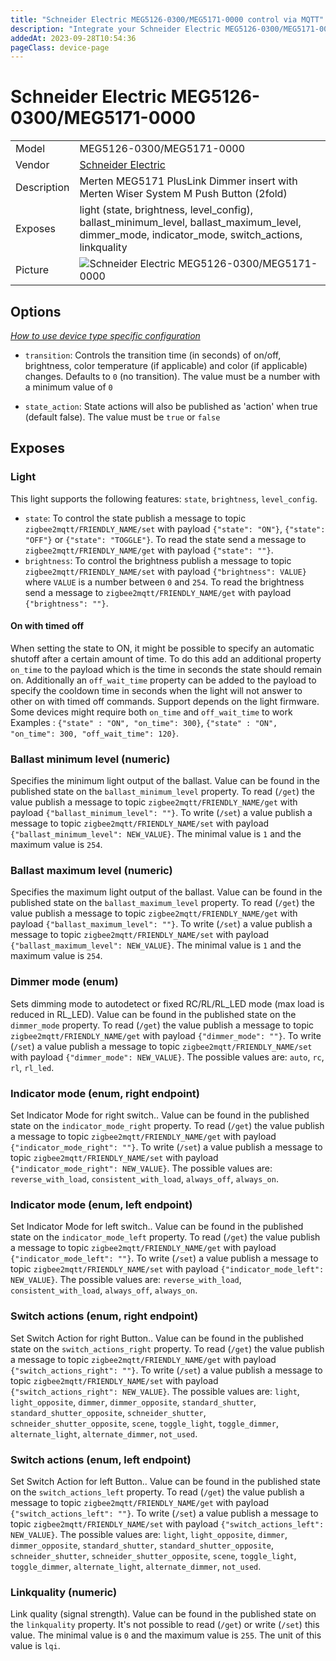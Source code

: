 ```yaml
---
title: "Schneider Electric MEG5126-0300/MEG5171-0000 control via MQTT"
description: "Integrate your Schneider Electric MEG5126-0300/MEG5171-0000 via Zigbee2MQTT with whatever smart home infrastructure you are using without the vendor's bridge or gateway."
addedAt: 2023-09-28T10:54:36
pageClass: device-page
---
```


<!-- !!!! -->
<!-- ATTENTION: This file is auto-generated through docgen! -->
<!-- You can only edit the "Notes"-Section between the two comment lines "Notes BEGIN" and "Notes END". -->
<!-- Do not use h1 or h2 heading within "## Notes"-Section. -->
<!-- !!!! -->

# Schneider Electric MEG5126-0300/MEG5171-0000

|     |     |
|-----|-----|
| Model | MEG5126-0300/MEG5171-0000  |
| Vendor  | [Schneider Electric](/supported-devices/#v=Schneider%20Electric)  |
| Description | Merten MEG5171 PlusLink Dimmer insert with Merten Wiser System M Push Button (2fold) |
| Exposes | light (state, brightness, level_config), ballast_minimum_level, ballast_maximum_level, dimmer_mode, indicator_mode, switch_actions, linkquality |
| Picture | ![Schneider Electric MEG5126-0300/MEG5171-0000](https://www.zigbee2mqtt.io/images/devices/MEG5126-0300-MEG5171-0000.png) |


<!-- Notes BEGIN: You can edit here. Add "## Notes" headline if not already present. -->


<!-- Notes END: Do not edit below this line -->



## Options
*[How to use device type specific configuration](../guide/configuration/devices-groups.md#specific-device-options)*

* `transition`: Controls the transition time (in seconds) of on/off, brightness, color temperature (if applicable) and color (if applicable) changes. Defaults to `0` (no transition). The value must be a number with a minimum value of `0`

* `state_action`: State actions will also be published as 'action' when true (default false). The value must be `true` or `false`


## Exposes

### Light 
This light supports the following features: `state`, `brightness`, `level_config`.
- `state`: To control the state publish a message to topic `zigbee2mqtt/FRIENDLY_NAME/set` with payload `{"state": "ON"}`, `{"state": "OFF"}` or `{"state": "TOGGLE"}`. To read the state send a message to `zigbee2mqtt/FRIENDLY_NAME/get` with payload `{"state": ""}`.
- `brightness`: To control the brightness publish a message to topic `zigbee2mqtt/FRIENDLY_NAME/set` with payload `{"brightness": VALUE}` where `VALUE` is a number between `0` and `254`. To read the brightness send a message to `zigbee2mqtt/FRIENDLY_NAME/get` with payload `{"brightness": ""}`.

#### On with timed off
When setting the state to ON, it might be possible to specify an automatic shutoff after a certain amount of time. To do this add an additional property `on_time` to the payload which is the time in seconds the state should remain on.
Additionally an `off_wait_time` property can be added to the payload to specify the cooldown time in seconds when the light will not answer to other on with timed off commands.
Support depends on the light firmware. Some devices might require both `on_time` and `off_wait_time` to work
Examples : `{"state" : "ON", "on_time": 300}`, `{"state" : "ON", "on_time": 300, "off_wait_time": 120}`.

### Ballast minimum level (numeric)
Specifies the minimum light output of the ballast.
Value can be found in the published state on the `ballast_minimum_level` property.
To read (`/get`) the value publish a message to topic `zigbee2mqtt/FRIENDLY_NAME/get` with payload `{"ballast_minimum_level": ""}`.
To write (`/set`) a value publish a message to topic `zigbee2mqtt/FRIENDLY_NAME/set` with payload `{"ballast_minimum_level": NEW_VALUE}`.
The minimal value is `1` and the maximum value is `254`.

### Ballast maximum level (numeric)
Specifies the maximum light output of the ballast.
Value can be found in the published state on the `ballast_maximum_level` property.
To read (`/get`) the value publish a message to topic `zigbee2mqtt/FRIENDLY_NAME/get` with payload `{"ballast_maximum_level": ""}`.
To write (`/set`) a value publish a message to topic `zigbee2mqtt/FRIENDLY_NAME/set` with payload `{"ballast_maximum_level": NEW_VALUE}`.
The minimal value is `1` and the maximum value is `254`.

### Dimmer mode (enum)
Sets dimming mode to autodetect or fixed RC/RL/RL_LED mode (max load is reduced in RL_LED).
Value can be found in the published state on the `dimmer_mode` property.
To read (`/get`) the value publish a message to topic `zigbee2mqtt/FRIENDLY_NAME/get` with payload `{"dimmer_mode": ""}`.
To write (`/set`) a value publish a message to topic `zigbee2mqtt/FRIENDLY_NAME/set` with payload `{"dimmer_mode": NEW_VALUE}`.
The possible values are: `auto`, `rc`, `rl`, `rl_led`.

### Indicator mode (enum, right endpoint)
Set Indicator Mode for right switch..
Value can be found in the published state on the `indicator_mode_right` property.
To read (`/get`) the value publish a message to topic `zigbee2mqtt/FRIENDLY_NAME/get` with payload `{"indicator_mode_right": ""}`.
To write (`/set`) a value publish a message to topic `zigbee2mqtt/FRIENDLY_NAME/set` with payload `{"indicator_mode_right": NEW_VALUE}`.
The possible values are: `reverse_with_load`, `consistent_with_load`, `always_off`, `always_on`.

### Indicator mode (enum, left endpoint)
Set Indicator Mode for left switch..
Value can be found in the published state on the `indicator_mode_left` property.
To read (`/get`) the value publish a message to topic `zigbee2mqtt/FRIENDLY_NAME/get` with payload `{"indicator_mode_left": ""}`.
To write (`/set`) a value publish a message to topic `zigbee2mqtt/FRIENDLY_NAME/set` with payload `{"indicator_mode_left": NEW_VALUE}`.
The possible values are: `reverse_with_load`, `consistent_with_load`, `always_off`, `always_on`.

### Switch actions (enum, right endpoint)
Set Switch Action for right Button..
Value can be found in the published state on the `switch_actions_right` property.
To read (`/get`) the value publish a message to topic `zigbee2mqtt/FRIENDLY_NAME/get` with payload `{"switch_actions_right": ""}`.
To write (`/set`) a value publish a message to topic `zigbee2mqtt/FRIENDLY_NAME/set` with payload `{"switch_actions_right": NEW_VALUE}`.
The possible values are: `light`, `light_opposite`, `dimmer`, `dimmer_opposite`, `standard_shutter`, `standard_shutter_opposite`, `schneider_shutter`, `schneider_shutter_opposite`, `scene`, `toggle_light`, `toggle_dimmer`, `alternate_light`, `alternate_dimmer`, `not_used`.

### Switch actions (enum, left endpoint)
Set Switch Action for left Button..
Value can be found in the published state on the `switch_actions_left` property.
To read (`/get`) the value publish a message to topic `zigbee2mqtt/FRIENDLY_NAME/get` with payload `{"switch_actions_left": ""}`.
To write (`/set`) a value publish a message to topic `zigbee2mqtt/FRIENDLY_NAME/set` with payload `{"switch_actions_left": NEW_VALUE}`.
The possible values are: `light`, `light_opposite`, `dimmer`, `dimmer_opposite`, `standard_shutter`, `standard_shutter_opposite`, `schneider_shutter`, `schneider_shutter_opposite`, `scene`, `toggle_light`, `toggle_dimmer`, `alternate_light`, `alternate_dimmer`, `not_used`.

### Linkquality (numeric)
Link quality (signal strength).
Value can be found in the published state on the `linkquality` property.
It's not possible to read (`/get`) or write (`/set`) this value.
The minimal value is `0` and the maximum value is `255`.
The unit of this value is `lqi`.

